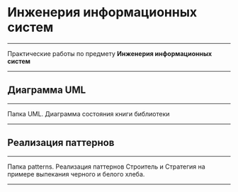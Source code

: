 # Инженерия информационных систем 
____
Практические работы по предмету __Инженерия информационных систем__
____

## Диаграмма UML 
____
Папка UML. Диаграмма состояния книги библиотеки 
____
## Реализация паттернов 
____
Папка patterns. Реализация паттернов Строитель и Стратегия на примере выпекания черного и белого хлеба. 
____
